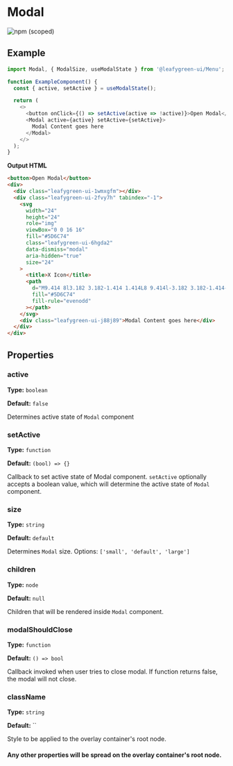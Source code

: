 # Modal

![npm (scoped)](https://img.shields.io/npm/v/@leafygreen-ui/modal.svg)

## Example

```js
import Modal, { ModalSize, useModalState } from '@leafygreen-ui/Menu';

function ExampleComponent() {
  const { active, setActive } = useModalState();

  return (
    <>
      <button onClick={() => setActive(active => !active)}>Open Modal</button>
      <Modal active={active} setActive={setActive}>
        Modal Content goes here
      </Modal>
    </>
  );
}
```

**Output HTML**

```html
<button>Open Modal</button>
<div>
  <div class="leafygreen-ui-1wmxgfm"></div>
  <div class="leafygreen-ui-2fvy7h" tabindex="-1">
    <svg
      width="24"
      height="24"
      role="img"
      viewBox="0 0 16 16"
      fill="#5D6C74"
      class="leafygreen-ui-6hgda2"
      data-dismiss="modal"
      aria-hidden="true"
      size="24"
    >
      <title>X Icon</title>
      <path
        d="M9.414 8l3.182 3.182-1.414 1.414L8 9.414l-3.182 3.182-1.414-1.414L6.586 8 3.404 4.818l1.414-1.414L8 6.586l3.182-3.182 1.414 1.414L9.414 8z"
        fill="#5D6C74"
        fill-rule="evenodd"
      ></path>
    </svg>
    <div class="leafygreen-ui-j88j89">Modal Content goes here</div>
  </div>
</div>
```

## Properties

### active

**Type:** `boolean`

**Default:** `false`

Determines active state of `Modal` component

### setActive

**Type:** `function`

**Default:** `(bool) => {}`

Callback to set active state of Modal component. `setActive` optionally accepts a boolean value, which will determine the active state of `Modal` component.

### size

**Type:** `string`

**Default:** `default`

Determines `Modal` size. Options: `['small', 'default', 'large']`

### children

**Type:** `node`

**Default:** `null`

Children that will be rendered inside `Modal` component.

### modalShouldClose

**Type:** `function`

**Default:** `() => bool`

Callback invoked when user tries to close modal. If function returns false, the modal will not close.

### className

**Type:** `string`

**Default:** ``

Style to be applied to the overlay container's root node.

#### Any other properties will be spread on the overlay container's root node.
